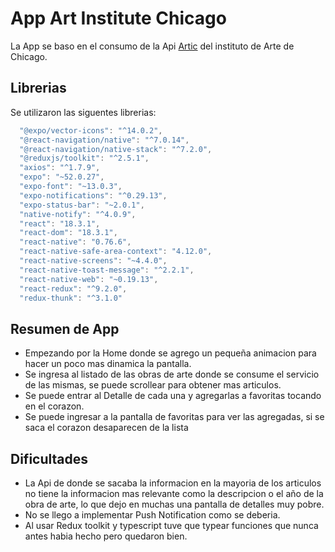 # App Art Institute Chicago

La App se baso en el consumo de la Api [Artic](https://api.artic.edu/docs/) del instituto de Arte de Chicago.

## Librerias

Se utilizaron las siguentes librerias:

```javascript
  "@expo/vector-icons": "^14.0.2",
  "@react-navigation/native": "^7.0.14",
  "@react-navigation/native-stack": "^7.2.0",
  "@reduxjs/toolkit": "^2.5.1",
  "axios": "^1.7.9",
  "expo": "~52.0.27",
  "expo-font": "~13.0.3",
  "expo-notifications": "^0.29.13",
  "expo-status-bar": "~2.0.1",
  "native-notify": "^4.0.9",
  "react": "18.3.1",
  "react-dom": "18.3.1",
  "react-native": "0.76.6",
  "react-native-safe-area-context": "4.12.0",
  "react-native-screens": "~4.4.0",
  "react-native-toast-message": "^2.2.1",
  "react-native-web": "~0.19.13",
  "react-redux": "^9.2.0",
  "redux-thunk": "^3.1.0"
```

## Resumen de App

- Empezando por la Home donde se agrego un pequeña animacion para hacer un poco mas dinamica la pantalla.
- Se ingresa al listado de las obras de arte donde se consume el servicio de las mismas, se puede scrollear para obtener mas articulos.
- Se puede entrar al Detalle de cada una y agregarlas a favoritas tocando en el corazon.
- Se puede ingresar a la pantalla de favoritas para ver las agregadas, si se saca el corazon desaparecen de la lista

## Dificultades

- La Api de donde se sacaba la informacion en la mayoria de los articulos no tiene la informacion mas relevante como la descripcion o el año de la obra de arte, lo que dejo en muchas una pantalla de detalles muy pobre.
- No se llego a implementar Push Notification como se deberia.
- Al usar Redux toolkit y typescript tuve que typear funciones que nunca antes habia hecho pero quedaron bien.
